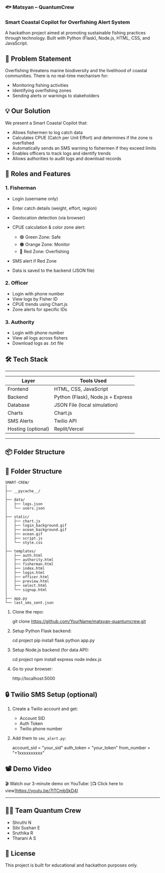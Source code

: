 ### 🐟 Matsyan – QuantumCrew

### Smart Coastal Copilot for Overfishing Alert System

A hackathon project aimed at promoting sustainable fishing practices through technology. Built with Python (Flask), Node.js, HTML, CSS, and JavaScript.

## 🚀 Problem Statement

Overfishing threatens marine biodiversity and the livelihood of coastal communities. There is no real-time mechanism for:

* Monitoring fishing activities
* Identifying overfishing zones
* Sending alerts or warnings to stakeholders

## 💡 Our Solution

We present a Smart Coastal Copilot that:

* Allows fishermen to log catch data
* Calculates CPUE (Catch per Unit Effort) and determines if the zone is overfished
* Automatically sends an SMS warning to fishermen if they exceed limits
* Enables officers to track logs and identify trends
* Allows authorities to audit logs and download records

## 👥 Roles and Features

### 1. Fisherman

* Login (username only)
* Enter catch details (weight, effort, region)
* Geolocation detection (via browser)
* CPUE calculation & color zone alert:

  * 🟢 Green Zone: Safe
  * 🟠 Orange Zone: Monitor
  * 🔴 Red Zone: Overfishing
* SMS alert if Red Zone
* Data is saved to the backend (JSON file)

### 2. Officer

* Login with phone number
* View logs by Fisher ID
* CPUE trends using Chart.js
* Zone alerts for specific IDs

### 3. Authority

* Login with phone number
* View all logs across fishers
* Download logs as .txt file


## 🛠️ Tech Stack
 _ _ _ _ _ _ _ _ _ _ _ _ _ _ _ _ _ _ _ _ _ _ _ _ _ _ _ _ 
| Layer              | Tools Used                        |
| ------------------ | --------------------------------- |
| Frontend           | HTML, CSS, JavaScript             |
| Backend            | Python (Flask), Node.js + Express |
| Database           | JSON File (local simulation)      |
| Charts             | Chart.js                          |
| SMS Alerts         | Twilio API                        |
| Hosting (optional) | Replit/Vercel                     |
 _ _ _ _ _ _ _ _ _ _ _ _ _ _ _ _ _ _ _ _ _ _ _ _ _ _ _ _ 


## 📦 Folder Structure

## 📁 Folder Structure

```
SMART-CREW/
│
├── __pycache__/
│
├── data/
│   ├── logs.json
│   └── users.json
│
├── static/
│   ├── chart.js
│   ├── login_background.gif
│   ├── ocean_background.gif
│   ├── ocean.gif
│   ├── script.js
│   └── style.css
│
├── templates/
│   ├── auth.html
│   ├── authority.html
│   ├── fisherman.html
│   ├── index.html
│   ├── login.html
│   ├── officer.html
│   ├── preview.html
│   ├── select.html
│   └── signup.html
│
├── app.py
└── last_sms_sent.json
```


1. Clone the repo:

   git clone https://github.com/YourName/matsyan-quantumcrew.git
   
2. Setup Python Flask backend:

   cd project
   pip install flask
   python app.py

3. Setup Node.js backend (for data API):

   cd project
   npm install express
   node index.js

4. Go to your browser:

   http://localhost:5000

## 🔒 Twilio SMS Setup (optional)

1. Create a Twilio account and get:

   * Account SID
   * Auth Token
   * Twilio phone number

2. Add them to `sms_alert.py`:

   account_sid = "your_sid"
   auth_token = "your_token"
   from_number = "+1xxxxxxxxxx"

## 📽️ Demo Video

🎬 Watch our 3-minute demo on YouTube:
[📺 Click here to view]https://youtu.be/7ITCmbSkD4I

---

## 👨‍💻 Team Quantum Crew

* Shruthi N
* Sibi Sushan E
* Sruthika R
* Tharani A S

## 📄 License

This project is built for educational and hackathon purposes only.
